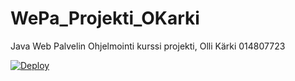 ﻿# WePa_Projekti_OKarki
Java Web Palvelin Ohjelmointi kurssi projekti, Olli Kärki 014807723

<a href="https://heroku.com/deploy">
  <img src="https://www.herokucdn.com/deploy/button.svg" alt="Deploy">
</a>

